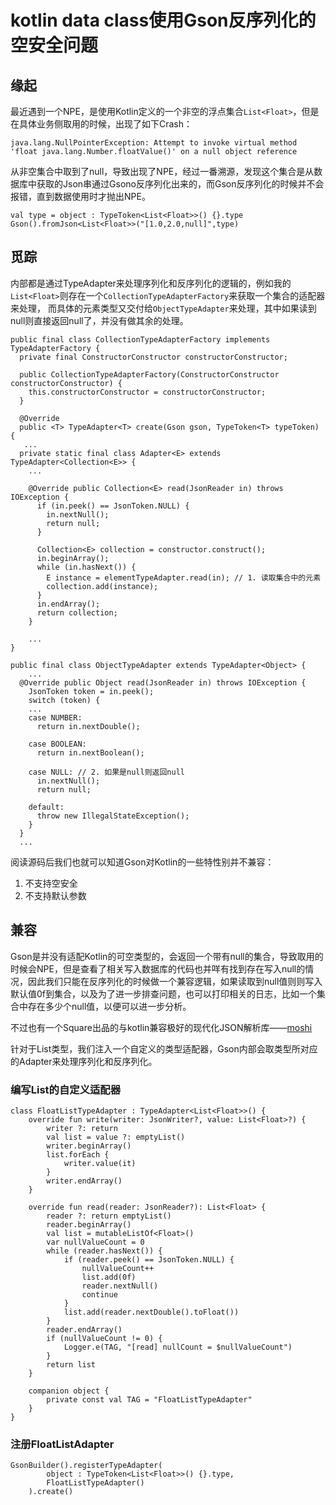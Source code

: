 # kotlin data class使用Gson反序列化的空安全问题

## 缘起
最近遇到一个NPE，是使用Kotlin定义的一个非空的浮点集合`List<Float>`，但是在具体业务侧取用的时候，出现了如下Crash：
```
java.lang.NullPointerException: Attempt to invoke virtual method 'float java.lang.Number.floatValue()' on a null object reference
```
从非空集合中取到了null，导致出现了NPE，经过一番溯源，发现这个集合是从数据库中获取的Json串通过Gsono反序列化出来的，而Gson反序列化的时候并不会报错，直到数据使用时才抛出NPE。

```
val type = object : TypeToken<List<Float>>() {}.type
Gson().fromJson<List<Float>>("[1.0,2.0,null]",type)
```

## 觅踪
内部都是通过TypeAdapter来处理序列化和反序列化的逻辑的，例如我的`List<Float>`则存在一个`CollectionTypeAdapterFactory`来获取一个集合的适配器来处理，
而具体的元素类型又交付给`ObjectTypeAdapter`来处理，其中如果读到null则直接返回null了，并没有做其余的处理。

```
public final class CollectionTypeAdapterFactory implements TypeAdapterFactory {
  private final ConstructorConstructor constructorConstructor;

  public CollectionTypeAdapterFactory(ConstructorConstructor constructorConstructor) {
    this.constructorConstructor = constructorConstructor;
  }

  @Override
  public <T> TypeAdapter<T> create(Gson gson, TypeToken<T> typeToken) {
   ...
  private static final class Adapter<E> extends TypeAdapter<Collection<E>> {
    ...

    @Override public Collection<E> read(JsonReader in) throws IOException {
      if (in.peek() == JsonToken.NULL) {
        in.nextNull();
        return null;
      }

      Collection<E> collection = constructor.construct();
      in.beginArray();
      while (in.hasNext()) {
        E instance = elementTypeAdapter.read(in); // 1. 读取集合中的元素
        collection.add(instance);
      }
      in.endArray();
      return collection;
    }

    ...
}

public final class ObjectTypeAdapter extends TypeAdapter<Object> {
    ...
  @Override public Object read(JsonReader in) throws IOException {
    JsonToken token = in.peek();
    switch (token) {
    ...
    case NUMBER:
      return in.nextDouble();

    case BOOLEAN:
      return in.nextBoolean();

    case NULL: // 2. 如果是null则返回null
      in.nextNull();
      return null;

    default:
      throw new IllegalStateException();
    }
  }
  ...

```

阅读源码后我们也就可以知道Gson对Kotlin的一些特性别并不兼容：
1. 不支持空安全
2. 不支持默认参数

## 兼容
Gson是并没有适配Kotlin的可空类型的，会返回一个带有null的集合，导致取用的时候会NPE，但是查看了相关写入数据库的代码也并咩有找到存在写入null的情况，因此我们只能在反序列化的时候做一个兼容逻辑，如果读取到null值则则写入默认值0f到集合，以及为了进一步排查问题，也可以打印相关的日志，比如一个集合中存在多少个null值，以便可以进一步分析。

不过也有一个Square出品的与kotlin兼容极好的现代化JSON解析库——[moshi](https://github.com/square/moshi)

针对于List<Float>类型，我们注入一个自定义的类型适配器，Gson内部会取类型所对应的Adapter来处理序列化和反序列化。

### 编写List<Float>的自定义适配器
```
class FloatListTypeAdapter : TypeAdapter<List<Float>>() {
    override fun write(writer: JsonWriter?, value: List<Float>?) {
        writer ?: return
        val list = value ?: emptyList()
        writer.beginArray()
        list.forEach {
            writer.value(it)
        }
        writer.endArray()
    }

    override fun read(reader: JsonReader?): List<Float> {
        reader ?: return emptyList()
        reader.beginArray()
        val list = mutableListOf<Float>()
        var nullValueCount = 0
        while (reader.hasNext()) {
            if (reader.peek() == JsonToken.NULL) {
                nullValueCount++
                list.add(0f)
                reader.nextNull()
                continue
            }
            list.add(reader.nextDouble().toFloat())
        }
        reader.endArray()
        if (nullValueCount != 0) {
            Logger.e(TAG, "[read] nullCount = $nullValueCount")
        }
        return list
    }

    companion object {
        private const val TAG = "FloatListTypeAdapter"
    }
}
```
### 注册FloatListAdapter
```
GsonBuilder().registerTypeAdapter(
        object : TypeToken<List<Float>>() {}.type,
        FloatListTypeAdapter()
    ).create()
```
